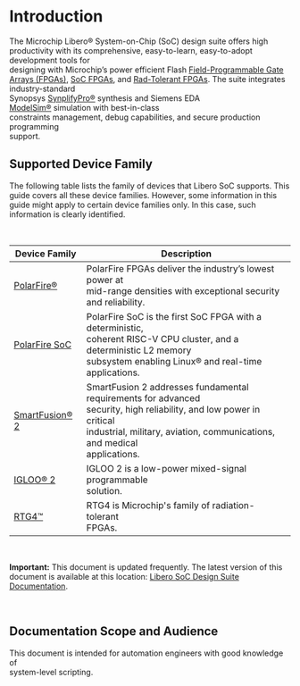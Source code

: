 # Introduction

The Microchip Libero® System-on-Chip \(SoC\) design suite offers high<br /> productivity with its comprehensive, easy-to-learn, easy-to-adopt development tools for<br /> designing with Microchip’s power efficient Flash [Field-Programmable Gate Arrays \(FPGAs\)](https://www.microchip.com/en-us/products/fpgas-and-plds/fpgas), [SoC FPGAs](https://www.microchip.com/en-us/products/fpgas-and-plds/system-on-chip-fpgas/smartfusion-fpgas), and [Rad-Tolerant FPGAs](https://www.microchip.com/en-us/products/fpgas-and-plds/radiation-tolerant-fpgas). The suite integrates industry-standard<br /> Synopsys [SynplifyPro®](https://www.microchip.com/en-us/products/fpgas-and-plds/fpga-and-soc-design-tools/fpga/synthesis-and-simulation/synplify-pro-me) synthesis and Siemens EDA<br /> [ModelSim®](https://www.microchip.com/en-us/products/fpgas-and-plds/fpga-and-soc-design-tools/fpga/synthesis-and-simulation/modelsim) simulation with best-in-class<br /> constraints management, debug capabilities, and secure production programming<br /> support.

## Supported Device Family

The following table lists the family of devices that Libero SoC supports. This guide covers all these device families. However, some information in this guide might apply to certain device families only. In this case, such information is clearly identified.

<br />

|Device Family|Description|
|-------------|-----------|
|[PolarFire®](https://www.microchip.com/en-us/products/fpgas-and-plds/fpgas/polarfire-fpgas)|PolarFire FPGAs deliver the industry’s lowest power at<br /> mid-range densities with exceptional security and reliability.|
|[PolarFire SoC](https://www.microchip.com/en-us/products/fpgas-and-plds/system-on-chip-fpgas/polarfire-soc-fpgas)|PolarFire SoC is the first SoC FPGA with a deterministic,<br /> coherent RISC-V CPU cluster, and a deterministic L2 memory<br /> subsystem enabling Linux® and real-time<br /> applications.|
|[SmartFusion® 2](https://www.microchip.com/en-us/products/fpgas-and-plds/system-on-chip-fpgas/smartfusion-2-fpgas#overview)|SmartFusion 2 addresses fundamental requirements for advanced<br /> security, high reliability, and low power in critical<br /> industrial, military, aviation, communications, and medical<br /> applications.|
|[IGLOO® 2](https://www.microchip.com/en-us/products/fpgas-and-plds/fpgas/igloo-2-fpgas#overview)|IGLOO 2 is a low-power mixed-signal programmable<br /> solution.|
|[RTG4™](https://www.microchip.com/en-us/products/fpgas-and-plds/radiation-tolerant-fpgas/rtg4-radiation-tolerant-fpgas#overview)|RTG4 is Microchip's family of radiation-tolerant<br /> FPGAs.|

<br />

**Important:** This document is updated frequently. The latest version of this document is available at this location: [Libero SoC Design Suite Documentation](https://www.microchip.com/en-us/products/fpgas-and-plds/fpga-and-soc-design-tools/fpga/libero-software-later-versions#Documentation).

<br />

## Documentation Scope and Audience

This document is intended for automation engineers with good knowledge of<br /> system-level scripting.

